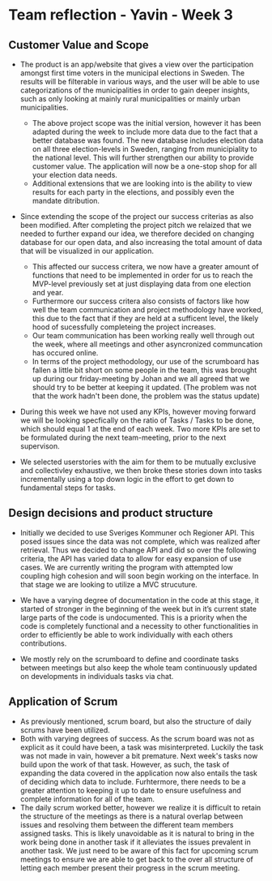 # Team reflection - Yavin - Week 3

## Customer Value and Scope
- The product is an app/website that gives a view over the participation amongst first time voters in the municipal elections in Sweden.
The results will be filterable in various ways, and the user will be able to use categorizations of the municipalities in order to gain deeper insights,
such as only looking at mainly rural municipalities or mainly urban municipalities.
  - The above project scope was the initial version, however it has been adapted during the week to include more data due to the fact that a better database was found.
The new database includes election data on all three election-levels in Sweden, ranging from municipiality to the national level. This will further strengthen our ability
to provide customer value. The application will now be a one-stop shop for all your election data needs.
  - Additional extensions that we are looking into is the ability to view results for each party in the elections, and possibly even the mandate ditribution.

- Since extending the scope of the project our success criterias as also been modified. After completing the project pitch we relaized that we needed to further expand our idea, we therefore decided on changing database for our open data, and also increasing the total amount of data that will be visualized in our application.
  - This affected our success critera, we now have a greater amount of functions that need to be implemented in order for us to reach the MVP-level previously set at just displaying data from one election and year.
  - Furthermore our success critera also consists of factors like how well the team communication and project methodology have worked, this due to the fact that if they are held at a sufficent level, the likely hood of sucessfully completeing the project increases.
  - Our team communication has been working really well through out the week, where all meetings and other asyncronized communcation has occured online.
  - In terms of the project methodology, our use of the scrumboard has fallen a little bit short on some people in the team, this was brought up during our friday-meeting by Johan and we all agreed that we should try to be better at keeping it updated. (The problem was not that the work hadn't been done, the problem was the status update)

- During this week we have not used any KPIs, however moving forward we will be looking specfically on the ratio of Tasks / Tasks to be done, which should equal 1 at the end of each week. Two more KPIs are set to be formulated during the next team-meeting, prior to the next supervison.
- We selected userstories with the aim for them to be mutually exclusive and collectivley exhaustive, we then broke these stories down into tasks incrementally using a top down logic in the effort to get down to fundamental steps for tasks.

## Design decisions and product structure

- Initially we decided to use Sveriges Kommuner och Regioner API. This posed issues since the data was not complete, which was realized after retrieval. Thus we decided to change API and did so over the following criteria, the API has varied data to allow for easy expansion of use cases. We are currently writing the program with attempted low coupling high cohesion and will soon begin working on the interface. In that stage we are looking to utilize a MVC strucuture.

- We have a varying degree of documentation in the code at this stage, it started of stronger in the beginning of the week but in it’s current state large parts of the code is undocumented. This is a priority when the code is completely functional and a necessity to other functionalities in order to efficiently be able to work individually with each others contributions.

- We mostly rely on the scrumboard to define and coordinate tasks between meetings but also keep the whole team continuously updated on developments in individuals tasks via chat.

## Application of Scrum

- As previously mentioned, scrum board, but also the structure of daily scrums have been utilized.
- Both with varying degrees of success. As the scrum board was not as explicit as it could have been, a task was misinterpreted. Luckily the task was not made in vain, however a bit premature. Next week's tasks now build upon the work of that task. However, as such, the task of expanding the data covered in the application now also entails the task of deciding which data to include. Furhtermore, there needs to be a greater attention to keeping it up to date to ensure usefulness and complete information for all of the team.
- The daily scrum worked better, however we realize it is difficult to retain the structure of the meetings as there is a natural overlap between issues and resolving them between the different team members assigned tasks. This is likely unavoidable as it is natural to bring in the work being done in another task if it alleviates the issues prevalent in another task. We just need to be aware of this fact for upcoming scrum meetings to ensure we are able to get back to the over all structure of letting each member present their progress in the scrum meeting.
